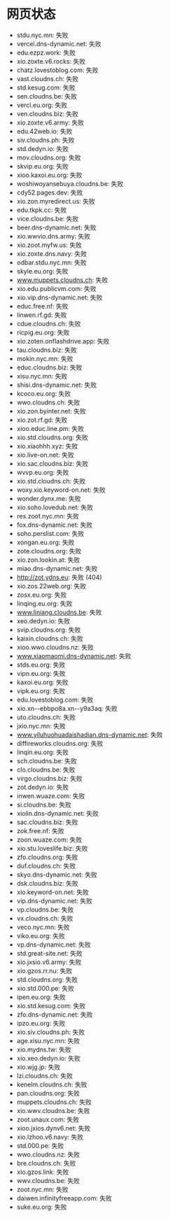 # 网页状态
- stdu.nyc.mn: 失败
- vercel.dns-dynamic.net: 失败
- edu.ezpz.work: 失败
- xio.zoxte.v6.rocks: 失败
- chatz.lovestoblog.com: 失败
- vast.cloudns.ch: 失败
- std.kesug.com: 失败
- sen.cloudns.be: 失败
- vercl.eu.org: 失败
- ven.cloudns.biz: 失败
- xio.zoxte.v6.army: 失败
- edu.42web.io: 失败
- siv.cloudns.ph: 失败
- std.dedyn.io: 失败
- mov.cloudns.org: 失败
- skvip.eu.org: 失败
- xioo.kaxoi.eu.org: 失败
- woshiwoyansebuya.cloudns.be: 失败
- cdy52.pages.dev: 失败
- xio.zon.myredirect.us: 失败
- edu.tkpk.cc: 失败
- vice.cloudns.be: 失败
- beer.dns-dynamic.net: 失败
- xio.wwvio.dns.army: 失败
- xio.zoot.myfw.us: 失败
- xio.zoxte.dns.navy: 失败
- odbar.stdu.nyc.mn: 失败
- skyle.eu.org: 失败
- www.muppets.cloudns.ch: 失败
- xio.edu.publicvm.com: 失败
- xio.vip.dns-dynamic.net: 失败
- educ.free.nf: 失败
- linwen.rf.gd: 失败
- cdue.cloudns.ch: 失败
- ricpig.eu.org: 失败
- xio.zoten.onflashdrive.app: 失败
- tau.cloudns.biz: 失败
- mokin.nyc.mn: 失败
- educ.cloudns.biz: 失败
- xisu.nyc.mn: 失败
- shisi.dns-dynamic.net: 失败
- kcoco.eu.org: 失败
- wwo.cloudns.ch: 失败
- xio.zon.byinter.net: 失败
- xio.zot.rf.gd: 失败
- xioo.educ.line.pm: 失败
- xio.std.cloudns.org: 失败
- xio.xiaohhh.xyz: 失败
- xio.live-on.net: 失败
- xio.sac.cloudns.biz: 失败
- wvvp.eu.org: 失败
- xio.std.cloudns.ch: 失败
- woxy.xio.keyword-on.net: 失败
- wonder.dynx.me: 失败
- xio.soho.lovedub.net: 失败
- res.zoot.nyc.mn: 失败
- fox.dns-dynamic.net: 失败
- soho.perslist.com: 失败
- xongan.eu.org: 失败
- zote.cloudns.org: 失败
- xio.zon.lookin.at: 失败
- miao.dns-dynamic.net: 失败
- http://zot.ydns.eu: 失败 (404)
- xio.zos.22web.org: 失败
- zosx.eu.org: 失败
- linqing.eu.org: 失败
- www.liniang.cloudns.be: 失败
- xeo.dedyn.io: 失败
- svip.cloudns.org: 失败
- kaixin.cloudns.ch: 失败
- xioo.wwo.cloudns.nz: 失败
- www.xiaomaomi.dns-dynamic.net: 失败
- stds.eu.org: 失败
- vipn.eu.org: 失败
- kaxoi.eu.org: 失败
- vipk.eu.org: 失败
- edu.lovestoblog.com: 失败
- xio.xn--ebbpo8a.xn--y9a3aq: 失败
- uto.cloudns.ch: 失败
- jxio.nyc.mn: 失败
- www.yiluhuohuadaishadian.dns-dynamic.net: 失败
- diffireworks.cloudns.org: 失败
- linqin.eu.org: 失败
- sch.cloudns.be: 失败
- clo.cloudns.be: 失败
- virgo.cloudns.biz: 失败
- zot.dedyn.io: 失败
- inwen.wuaze.com: 失败
- si.cloudns.be: 失败
- xiolin.dns-dynamic.net: 失败
- sac.cloudns.biz: 失败
- zok.free.nf: 失败
- zoon.wuaze.com: 失败
- xio.stu.loveslife.biz: 失败
- zfo.cloudns.org: 失败
- duf.cloudns.ch: 失败
- skyo.dns-dynamic.net: 失败
- dsk.cloudns.biz: 失败
- xio.keyword-on.net: 失败
- vip.dns-dynamic.net: 失败
- vp.cloudns.be: 失败
- vx.cloudns.ch: 失败
- veco.nyc.mn: 失败
- viko.eu.org: 失败
- vp.dns-dynamic.net: 失败
- std.great-site.net: 失败
- xio.jxsio.v6.army: 失败
- xio.gzos.rr.nu: 失败
- std.cloudns.org: 失败
- xio.std.000.pe: 失败
- ipen.eu.org: 失败
- xio.std.kesug.com: 失败
- zfo.dns-dynamic.net: 失败
- ipzo.eu.org: 失败
- xio.siv.cloudns.ph: 失败
- age.xisu.nyc.mn: 失败
- xio.mydns.tw: 失败
- xio.xeo.dedyn.io: 失败
- xio.wjg.jp: 失败
- lzi.cloudns.ch: 失败
- kenelm.cloudns.ch: 失败
- pan.cloudns.org: 失败
- muppets.cloudns.ch: 失败
- xio.wwv.cloudns.be: 失败
- zoot.unaux.com: 失败
- xioo.jxios.dynv6.net: 失败
- xio.lzhoo.v6.navy: 失败
- std.000.pe: 失败
- wwo.cloudns.nz: 失败
- bre.cloudns.ch: 失败
- xio.gzos.link: 失败
- wwv.cloudns.be: 失败
- zoot.nyc.mn: 失败
- daiwen.infinityfreeapp.com: 失败
- suke.eu.org: 失败
